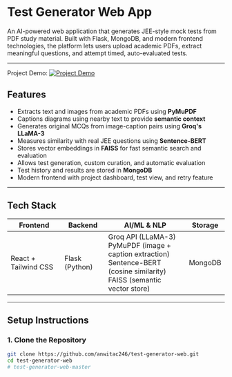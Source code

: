 # Test Generator Web App

An AI-powered web application that generates JEE-style mock tests from PDF study material. Built with Flask, MongoDB, and modern frontend technologies, the platform lets users upload academic PDFs, extract meaningful questions, and attempt timed, auto-evaluated tests.

---
Project Demo:
[![Project Demo](https://github.com/user-attachments/assets/01f5c8ae-4330-4925-a6d7-7631bf5f9d21)](https://github.com/user-attachments/assets/01f5c8ae-4330-4925-a6d7-7631bf5f9d21)

##  Features

- Extracts text and images from academic PDFs using **PyMuPDF**
- Captions diagrams using nearby text to provide **semantic context**
- Generates original MCQs from image-caption pairs using **Groq's LLaMA-3**
- Measures similarity with real JEE questions using **Sentence-BERT**
- Stores vector embeddings in **FAISS** for fast semantic search and evaluation
- Allows test generation, custom curation, and automatic evaluation
- Test history and results are stored in **MongoDB**
- Modern frontend with project dashboard, test view, and retry feature

---

## Tech Stack

| Frontend      | Backend         | AI/ML & NLP              | Storage          |
| ------------- | --------------- | ------------------------ | ---------------- |
| React + Tailwind CSS | Flask (Python) | Groq API (LLaMA-3) <br> PyMuPDF (image + caption extraction) <br> Sentence-BERT (cosine similarity) <br> FAISS (semantic vector store) | MongoDB |

---

## Setup Instructions

### 1. Clone the Repository

```bash
git clone https://github.com/anwitac246/test-generator-web.git
cd test-generator-web
#   t e s t - g e n e r a t o r - w e b - m a s t e r  
 